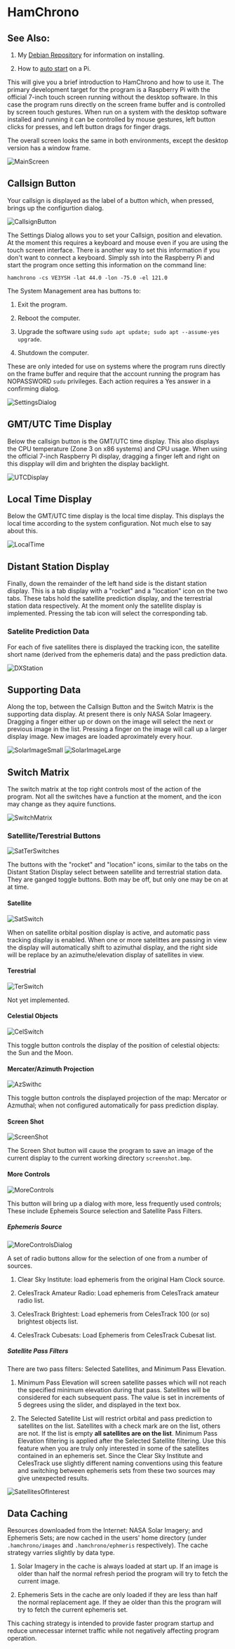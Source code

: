 # HamChrono

## See Also:
1. My [Debian Repository](Repository.md) for information on installing.

1. How to [auto start](AutoStart.md) on a Pi.

This will give you a brief introduction to HamChrono and how to use it.
The primary development target for the program is a Raspberry Pi with
the official 7-inch touch screen running without the desktop software.
In this case the program runs directly on the screen frame buffer and
is controlled by screen touch gestures. When run on a system with the
desktop software installed and running it can be controlled by mouse
gestures, left button clicks for presses, and left button drags for
finger drags.

The overall screen looks the same in both environments, except the desktop
version has a window frame.

![MainScreen](MainScreen.png)

## Callsign Button

Your callsign is displayed as the label of a button which, when pressed,
brings up the configurtion dialog.

![CallsignButton](CallsignButton.png)

The Settings Dialog allows you to set your Callsign, position and elevation.
At the moment this requires a keyboard and mouse even if you are using the 
touch screen interface. There is another way to set this information if
you don't want to connect a keyboard. Simply ssh into the Raspberry Pi
and start the program once setting this information on the command line:

`hamchrono -cs VE3YSH -lat 44.0 -lon -75.0 -el 121.0`

The System Management area has buttons to:

1. Exit the program.

1. Reboot the computer.

1. Upgrade the software using `sudo apt update; sudo apt --assume-yes upgrade`.

1. Shutdown the computer.

These are only inteded for use on systems where the program runs directly on
the frame buffer and require that the account running the program has NOPASSWORD
`sudu` privileges. Each action requires a Yes answer in a confirming dialog.

![SettingsDialog](SettingsDialog.png)

## GMT/UTC Time Display

Below the callsign button is the GMT/UTC time display. This also displays
the CPU temperature (Zone 3 on x86 systems) and CPU usage. When using the
official 7-inch Raspberry Pi display, dragging a finger left and right on
this dispplay will dim and brighten the display backlight.

![UTCDisplay](UTCDisplay.png)

## Local Time Display

Below the GMT/UTC time display is the local time display. This displays the
local time according to the system configuration. Not much else to say about
this.

![LocalTime](LocalTime.png)

## Distant Station Display

Finally, down the remainder of the left hand side is the distant station
display. This is a tab display with a "rocket" and a "location" icon on
the two tabs. These tabs hold the satellite prediction display, and the
terrestrial station data respectively. At the moment only the satellite
display is implemented. Pressing the tab icon will select the corresponding
tab.

### Satelite Prediction Data

For each of five satellites there is displayed the tracking icon, the
satellite short name (derived from the ephemeris data) and the pass
prediction data. 

![DXStation](DXStation.png)

## Supporting Data

Along the top, between the Callsign Button and the Switch Matrix is the
supporting data display. At present there is only NASA Solar Imageery.
Dragging a finger either up or down on the image will select the next or
previous image in the list. Pressing a finger on the image will call up
a larger display image. New images are loaded aproximately every hour.

![SolarImageSmall](SolarImageSmall.png)
![SolarImageLarge](SolarImageLarge.png)

## Switch Matrix

The switch matrix at the top right controls most of the action of the 
program. Not all the switches have a function at the moment, and the
icon may change as they aquire functions.

![SwitchMatrix](SwitchMatrix.png)

### Satellite/Terestrial Buttons

![SatTerSwitches](SatTerSwitches.png)

The buttons with the "rocket" and "location" icons, similar to the tabs
on the Distant Station Display select between satellite and terrestrial
station data. They are ganged toggle buttons. Both may be off, but only
one may be on at at time.

#### Satellite

![SatSwitch](SatSwitch.png)

When on satellite orbital position display is active, and automatic pass
tracking display is enabled. When one or more satelittes are passing in
view the display will automatically shift to azimuthal display, and the
right side will be replace by an azimuthe/elevation display of satellites
in view.

#### Terestrial

![TerSwitch](TerSwitch.png)

Not yet implemented. 

#### Celestial Objects

![CelSwitch](CelSwitch.png)

This toggle button controls the display of the position of celestial objects:
the Sun and the Moon.

#### Mercater/Azimuth Projection

![AzSwithc](AzSwitch.png)

This toggle button controls the displayed projection of the map: Mercator or 
Azmuthal; when not configured automatically for pass prediction display.

#### Screen Shot

![ScreenShot](ScreenShot.png)

The Screen Shot button will cause the program to save an image of the current
display to the current working directory `screenshot.bmp`.

#### More Controls

![MoreControls](MoreControls.png)

This button will bring up a dialog with more, less frequently used controls;
These include Ephemeis Source selection and Satellite Pass Filters.

##### Ephemeris Source

![MoreControlsDialog](MoreControlsDialog.png)

A set of radio buttons allow for the selection of one from a number of
sources.

1. Clear Sky Institute: load ephemeris from the original Ham Clock source.

1. CelesTrack Amateur Radio: Load ephemeris from CelesTrack amateur radio list.

1. CelesTrack Brightest: Load ephemeris from CelesTrack 100 (or so) brightest objects list.

1. CelesTrack Cubesats: Load Ephemeris from CelesTrack Cubesat list.

##### Satellite Pass Filters

There are two pass filters: Selected Satellites, and Minimum Pass Elevation. 

1. Minimum Pass Elevation will screen satellite passes which will not reach the specified
minimum elevation during that pass. Satellites will be considered for each subsequent pass.
The value is set in increments of 5 degrees using the slider, and displayed in the text
box.

1. The Selected Satellite List will restrict orbital and pass prediction to satellites on
the list. Satellites with a check mark are on the list, others are not. If the list is
empty **all satellites are on the list**. Minimum Pass Elevation filtering is applied
after the Selected Satellite filtering. Use this feature when you are truly only interested
in some of the satellites contained in an ephemeris set. Since the Clear Sky Institute
and CelesTrack use slightly different naming conventions using this feature and switching
between ephemeris sets from these two sources may give unexpected results.

![SatellitesOfInterest](SatellitesOfInterest.png)

## Data Caching

Resources downloaded from the Internet: NASA Solar Imagery; and Ephemeris Sets; are now 
cached in the users' home directory (under `.hamchrono/images` and `.hamchrono/ephmeris`
respectively). The cache strategy varries slightly by data type.

1. Solar Imagery in the cache is always loaded at start up. If an image is older than
half the normal refresh period the program will try to fetch the current image.

1. Ephemeris Sets in the cache are only loaded if they are less than half the normal
replacement age. If they ae older than this the program will try to fetch the current
ephemeris set.

This caching strategy is intended to provide faster program startup and reduce unnecessar
internet traffic while not negatively affecting program operation.
